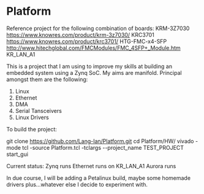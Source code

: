 # Platform
Reference project for the following combination of boards:
  KRM-3Z7030        https://www.knowres.com/product/krm-3z7030/
  KRC3701           https://www.knowres.com/product/krc3701/
  HTG-FMC-x4-SFP    http://www.hitechglobal.com/FMCModules/FMC_4SFP+_Module.htm
  KR_LAN_A1

This is a project that I am using to improve my skills at building an embedded system using a Zynq SoC.  My aims are manifold.  Principal amongst them are the following:

1)  Linux
2)  Ethernet
3)  DMA
4)  Serial Tansceivers
5)  Linux Drivers

To build the project:

  git clone https://github.com/Lang-Ian/Platform.git
  cd Platform/HW/
  vivado -mode tcl -source Platform.tcl -tclargs --project_name TEST_PROJECT
  start_gui

Current status:
  Zynq runs
  Ethernet runs on KR_LAN_A1
  Aurora runs

In due course, I will be adding a Petalinux build, maybe some homemade drivers plus...whatever else I decide to experiment with.
